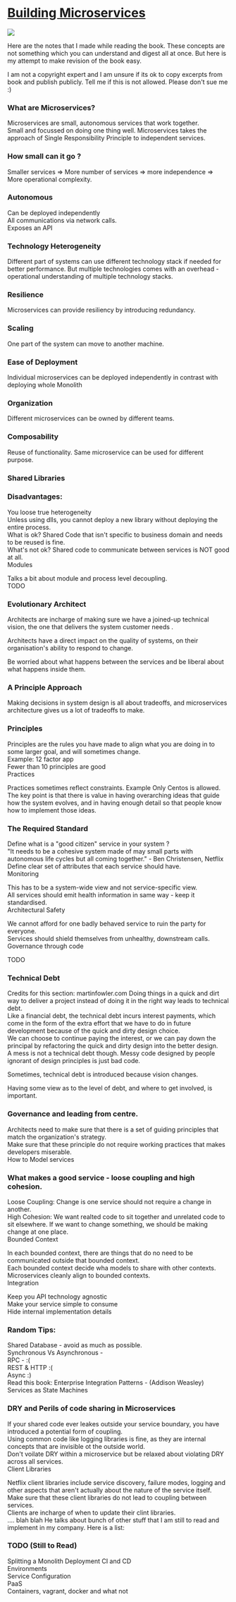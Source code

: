 # [Building Microservices](https://www.amazon.in/Building-Microservices-Designing-Fine-Grained-Systems-ebook/dp/B00T3N7XB4)
![](https://images-eu.ssl-images-amazon.com/images/I/51e6hCWFZNL.jpg)

Here are the notes that I made while reading the book. These concepts are not something which you can understand and digest all at once. But here is my attempt to make revision of the book easy.

I am not a copyright expert and I am unsure if its ok to copy excerpts from book and publish publicly. Tell me if this is not allowed. Please don't sue me :)

### What are Microservices?
Microservices are small, autonomous services that work together.                   
Small and focussed on doing one thing well.
Microservices takes the approach of Single Responsibility Principle to independent services.                   

### How small can it go ?                    
Smaller services => More number of services => more independence => More operational complexity.                                       

### Autonomous                   
Can be deployed independently                   
All communications via network calls.                   
Exposes an API         

### Technology Heterogeneity                   
Different part of systems can use different technology stack if needed for better performance. But multiple technologies comes with an overhead - operational understanding of multiple technology stacks.                                       

### Resilience                   
Microservices can provide resiliency by introducing redundancy.                                      

### Scaling                   
One part of the system can move to another machine.                                       

### Ease of Deployment                   
Individual microservices can be deployed independently in contrast with deploying whole Monolith                                       

### Organization                   
Different microservices can be owned by different teams.                    

### Composability                    
Reuse of functionality. Same microservice can be used for different purpose.                                       

### Shared Libraries                   

### Disadvantages:                   
You loose true heterogeneity               
Unless using dlls, you cannot deploy a new library without deploying the entire process.         
What is ok?
Shared Code that isn't specific to business domain and needs to be reused is fine.                   
What's not ok?
Shared code to communicate between services is NOT good at all.                                       
Modules                   

Talks a bit about module and process level decoupling.                               
TODO
### Evolutionary Architect                   

Architects are incharge of making sure we have a joined-up technical vision, the one that delivers the system customer needs .                   

Architects have a direct impact on the quality of systems, on their organisation's ability to respond to change.                   

Be worried about what happens between the services and be liberal about what happens inside them.                   

### A Principle Approach                   

Making decisions in system design is all about tradeoffs, and microservices architecture gives us a lot of tradeoffs to make.                   

### Principles                   

Principles are the rules you have made to align what you are doing in to some larger goal, and will sometimes change.                   
Example: 12 factor app                   
Fewer than 10 principles are good                                       
Practices                   

Practices sometimes reflect constraints. Example Only Centos is allowed.                   
The key point is that there is value in having overarching ideas that guide how the system evolves, and in having enough detail so that people know how to implement those ideas.                   

### The Required Standard                    

Define what is a "good citizen" service in your system ?                    
"It needs to be a cohesive system made of may small parts with autonomous life cycles but all coming together." - Ben Christensen, Netflix               
Define clear set of attributes that each service should have.                   
Monitoring                   

This has to be a system-wide view and not service-specific view.                   
All services should emit health information in same way - keep it standardised.                                       
Architectural Safety                   

We cannot afford for one badly behaved service to ruin the party for everyone.                   
Services should shield themselves from unhealthy, downstream calls.                   
Governance through code                   

TODO
                   

### Technical Debt                   

Credits for this section: martinfowler.com
Doing things in a quick and dirt way to deliver a project instead of doing it in the right way leads to technical debt.                    
Like a financial debt, the technical debt incurs interest payments, which come in the form of the extra effort that we have to do in future development because of the quick and dirty design choice.                    
We can choose to continue paying the interest, or we can pay down the principal by refactoring the quick and dirty design into the better design.                   
A mess is not a technical debt though. Messy code designed by people ignorant of design principles is just bad code.                    

Sometimes, technical debt is introduced because vision changes.                   

Having some view as to the level of debt, and where to get involved, is important.                                       

### Governance and leading from centre.                   

Architects need to make sure that there is a set of guiding principles that match the organization's strategy.                    
Make sure that these principle do not require working practices that makes developers miserable.                    
How to Model services                   

### What makes a good service - loose coupling and high cohesion.                   
Loose Coupling: Change is one service should not require a change in another.                   
High Cohesion: We want realted code to sit together and unrelated code to sit elsewhere. If we want to change something, we should be making change at one place.                               
Bounded Context                   

In each bounded context, there are things that do no need to be communicated outside that bounded context.                   
Each bounded context decide wha models to share with other contexts.                   
Microservices cleanly align to bounded contexts.                      
Integration                   

Keep you API technology agnostic                   
Make your service simple to consume                   
Hide internal implementation details                                       

### Random Tips:
Shared Database - avoid as much as possible.                                
Synchronous Vs Asynchronous -                    
RPC - :(                   
REST & HTTP :(                   
Async :)                    
Read this book: Enterprise Integration Patterns - (Addison Weasley)        
Services as State Machines      

### DRY and Perils of code sharing in Microservices                   
If your shared code ever leakes outside your service boundary, you have introduced a potential form of coupling.                   
Using common code like logging libraries is fine, as they are internal concepts that are invisible ot the outside world.                    
Don't voilate DRY within a microservice but be relaxed about violating DRY across all services.                               
Client Libraries                   

Netflix client libraries include service discovery, failure modes, logging and other aspects that aren't actually about the nature of the service itself.                   
Make sure that these client libraries do not lead to coupling between services.                   
Clients are incharge of when to update their clint libraries.                   
.... blah blah
He talks about bunch of other stuff that I am still to read and implement in my company. Here is a list:

### TODO (Still to Read)
Splitting a Monolith
Deployment
CI and CD                    
Environments                   
Service Configuration                   
PaaS                   
Containers, vagrant, docker and what not    
